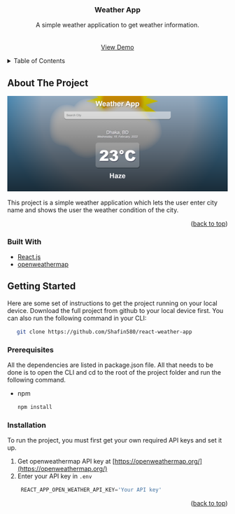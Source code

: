 <div id="top"></div>

<h3 align="center">Weather App</h3>

  <p align="center">
    A simple weather application to get weather information.
    <br />
    <br />
    <br />
    <a href="https://weatherappshafindev.netlify.app/">View Demo</a>
  </p>
</div>



<!-- TABLE OF CONTENTS -->
<details>
  <summary>Table of Contents</summary>
  <ol>
    <li>
      <a href="#about-the-project">About The Project</a>
      <ul>
        <li><a href="#built-with">Built With</a></li>
      </ul>
    </li>
    <li>
      <a href="#getting-started">Getting Started</a>
      <ul>
        <li><a href="#prerequisites">Prerequisites</a></li>
        <li><a href="#installation">Installation</a></li>
      </ul>
    </li>
  </ol>
</details>



<!-- ABOUT THE PROJECT -->
## About The Project

[![Product Name Screen Shot][product-screenshot]](https://weatherappshafindev.netlify.app/)

This project is a simple weather application which lets the user enter city name and shows the user the weather condition of the city.

<p align="right">(<a href="#top">back to top</a>)</p>



### Built With

* [React.js](https://reactjs.org/)
* [openweathermap](https://openweathermap.org/)

<!-- GETTING STARTED -->
## Getting Started

Here are some set of instructions to get the project running on your local device. Download the full project from github to your local device first. You can also run the following command in your CLI:

```sh
   git clone https://github.com/Shafin580/react-weather-app
   ```

### Prerequisites

All the dependencies are listed in package.json file. All that needs to be done is to open the CLI and cd to the root of the project folder and run the following command.
* npm
  ```sh
  npm install
  ```

### Installation

To run the project, you must first get your own required API keys and set it up.

1. Get openweathermap API key at [https://openweathermap.org/](https://openweathermap.org/)
2. Enter your API key in `.env`
   ```js
    REACT_APP_OPEN_WEATHER_API_KEY='Your API key'
   ```
<p align="right">(<a href="#top">back to top</a>)</p>


<!-- MARKDOWN LINKS & IMAGES -->
<!-- https://www.markdownguide.org/basic-syntax/#reference-style-links -->
[linkedin-url]: https://www.linkedin.com/in/shafin-ahmed-790959213/
[product-screenshot]: images/weatherAppSS.png
